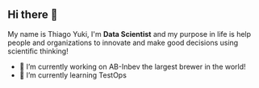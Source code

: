 ## Hi there 👋

My name is Thiago Yuki, I'm **Data Scientist** and my purpose in life is help people and organizations to innovate and make good decisions using scientific thinking!

- 🔭 I’m currently working on AB-Inbev the largest brewer in the world!
- 🌱 I’m currently learning TestOps




